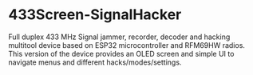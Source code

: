 # 433Screen-SignalHacker
Full duplex 433 MHz Signal jammer, recorder, decoder and hacking multitool device based on ESP32 microcontroller and RFM69HW radios. This version of the device provides an OLED screen and simple UI to navigate menus and different hacks/modes/settings.
